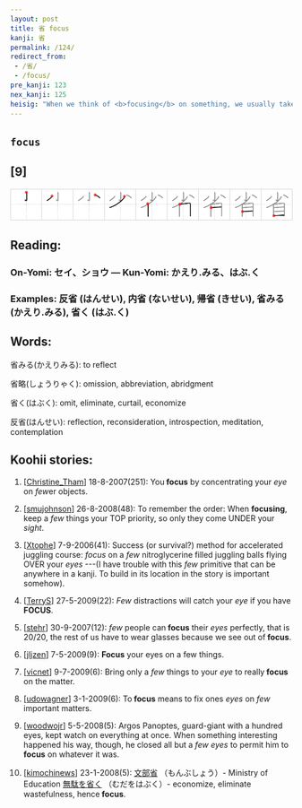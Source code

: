```yaml
---
layout: post
title: 省 focus
kanji: 省
permalink: /124/
redirect_from:
 - /省/
 - /focus/
pre_kanji: 123
nex_kanji: 125
heisig: "When we think of <b>focusing</b> on something, we usually take it in a metaphorical sense, though the literal sense is not far behind. It means to block out what is nonessential in order to fix our <i>eye</i> on a <i>few</i> important matters. The kanji suggests picking up a <i>few</i> things and holding them before one's <i>eye</i> in order to <b>focus</b> on them better."
---
```


## `focus`

## [9]

<div class="stroke"><img src="../images/E79C81.png" /></div>

## Reading:

### On-Yomi: セイ、ショウ &mdash; Kun-Yomi: かえり.みる、はぶ.く

### Examples: 反省 (はんせい), 内省 (ないせい), 帰省 (きせい), 省みる (かえり.みる), 省く (はぶ.く)

## Words:

省みる(かえりみる): to reflect

省略(しょうりゃく): omission, abbreviation, abridgment

省く(はぶく): omit, eliminate, curtail, economize

反省(はんせい): reflection, reconsideration, introspection, meditation, contemplation

## Koohii stories:

1) [<a href="http://kanji.koohii.com/profile/Christine_Tham">Christine_Tham</a>] 18-8-2007(251): You<strong> focus</strong> by concentrating your <em>eye</em> on <em>few</em>er objects. 

2) [<a href="http://kanji.koohii.com/profile/smujohnson">smujohnson</a>] 26-8-2008(48): To remember the order: When <strong>focusing</strong>, keep a <em>few</em> things your TOP priority, so only they come UNDER your <em>sight</em>. 

3) [<a href="http://kanji.koohii.com/profile/Xtophe">Xtophe</a>] 7-9-2006(41): Success (or survival?) method for accelerated juggling course: <em>focus</em> on a <em>few</em> nitroglycerine filled juggling balls flying OVER your <em>eyes</em> ---(I have trouble with this <em>few</em> primitive that can be anywhere in a kanji. To build in its location in the story is important somehow). 

4) [<a href="http://kanji.koohii.com/profile/TerryS">TerryS</a>] 27-5-2009(22): <em>Few</em> distractions will catch your <em>eye</em> if you have<strong> FOCUS</strong>. 

5) [<a href="http://kanji.koohii.com/profile/stehr">stehr</a>] 30-9-2007(12): <em>few</em> people can<strong> focus</strong> their <em>eyes</em> perfectly, that is 20/20, the rest of us have to wear glasses because we see out of<strong> focus</strong>. 

6) [<a href="http://kanji.koohii.com/profile/jljzen">jljzen</a>] 7-5-2009(9): <strong>Focus</strong> your eyes on a few things. 

7) [<a href="http://kanji.koohii.com/profile/vicnet">vicnet</a>] 9-7-2009(6): Bring only a <em>few</em> things to your <em>eye</em> to really<strong> focus</strong> on the matter. 

8) [<a href="http://kanji.koohii.com/profile/udowagner">udowagner</a>] 3-1-2009(6): To<strong> focus</strong> means to fix ones <em>eyes</em> on <em>few</em> important matters. 

9) [<a href="http://kanji.koohii.com/profile/woodwojr">woodwojr</a>] 5-5-2008(5): Argos Panoptes, guard-giant with a hundred eyes, kept watch on everything at once. When something interesting happened his way, though, he closed all but a <em>few</em> <em>eyes</em> to permit him to<strong> focus</strong> on whatever it was. 

10) [<a href="http://kanji.koohii.com/profile/kimochinews">kimochinews</a>] 23-1-2008(5):   <a href="http://jisho.org/kanji/details/文部省">文部省</a>  （もんぶしょう）- Ministry of Education   <a href="http://jisho.org/kanji/details/無駄を省く">無駄を省く</a>  （むだをはぶく）- economize, eliminate wastefulness, hence<strong> focus</strong>. 

